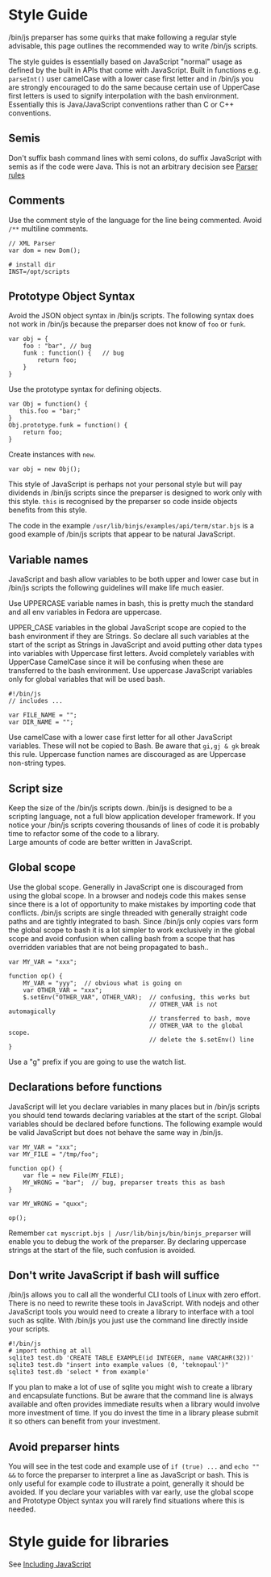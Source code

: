 # Style Guide

/bin/js preparser has some quirks that make following a regular style advisable, this page outlines the recommended way to write /bin/js scripts.

The style guides is essentially based on JavaScript "normal" usage as defined by the built in APIs that come with JavaScript.  Built in functions e.g. `parseInt()` user camelCase with a lower case first letter and in /bin/js you are strongly encouraged to do the same because certain use of UpperCase first letters is used to signify interpolation with the bash environment. Essentially this is Java/JavaScript conventions rather than C or C++ conventions.

## Semis

Don't suffix bash command lines with semi colons, do suffix JavaScript with semis as if the code were Java. This is not an arbitrary decision see [Parser rules](ParserRules.html)

## Comments

Use the comment style of the language for the line being commented. Avoid `/**` multiline comments.

    // XML Parser
    var dom = new Dom();
    
    # install dir
    INST=/opt/scripts


## Prototype Object Syntax

Avoid the JSON object syntax in /bin/js scripts. The following syntax does not work in /bin/js because the preparser does not know of `foo` or `funk`.

    var obj = {
        foo : "bar", // bug
        funk : function() {   // bug
            return foo; 
        }
    }

Use the prototype syntax for defining objects.

    var Obj = function() {
       this.foo = "bar;"
    }
    Obj.prototype.funk = function() {
        return foo;
    }

Create instances with `new`.

    var obj = new Obj();

This style of JavaScript is perhaps not your personal style but will pay dividends in /bin/js scripts since the preparser is designed to work only with this style.  `this` is recognised by the preparser so code inside objects benefits from this style.

The code in the example `/usr/lib/binjs/examples/api/term/star.bjs` is a good example of /bin/js scripts that appear to be natural JavaScript.

## Variable names

JavaScript and bash allow variables to be both upper and lower case but in /bin/js scripts the following guidelines will make life much easier.

Use UPPERCASE variable names in bash, this is pretty much the standard and all env variables in Fedora are uppercase.

UPPER_CASE variables in the global JavaScript scope are copied to the bash environment if they are Strings.  So declare all such variables at the start of the script as Strings in JavaScript and avoid putting other data types into variables with Uppercase first letters. Avoid completely variables with UpperCase CamelCase since it will be confusing when these are transferred to the bash environment.  Use uppercase JavaScript variables only for global variables that will be used bash.

    #!/bin/js
    // includes ...
    
    var FILE_NAME = "";
    var DIR_NAME = "";

Use camelCase with a lower case first letter for all other JavaScript variables.  These will not be copied to Bash. Be aware that `gi,gj & gk` break this rule.
Uppercase function names are discouraged as are Uppercase non-string types.

## Script size

Keep the size of the /bin/js scripts down. /bin/js is designed to be a scripting language, not a full blow application developer framework. If you notice your /bin/js scripts covering thousands of lines of code it is probably time to refactor some of the code to a library.  
Large amounts of code are better written in JavaScript.

## Global scope

Use the global scope. Generally in JavaScript one is discouraged from using the global scope. In a browser and nodejs code this makes sense since there is a lot of opportunity to make mistakes by importing code that conflicts.  /bin/js scripts are single threaded with generally straight code paths and are tightly integrated to bash.  Since /bin/js only copies vars form the global scope to bash it is a lot simpler to work exclusively in the global scope and avoid confusion when calling bash from a scope that has overridden variables that are not being propagated to bash..

    var MY_VAR = "xxx";
    
    function op() {
        MY_VAR = "yyy";  // obvious what is going on
        var OTHER_VAR = "xxx";
        $.setEnv("OTHER_VAR", OTHER_VAR);  // confusing, this works but 
                                           // OTHER_VAR is not automagically 
                                           // transferred to bash, move 
                                           // OTHER_VAR to the global scope.
                                           // delete the $.setEnv() line
    }

Use a "g" prefix if you are going to use the watch list.

## Declarations before functions

JavaScript will let you declare variables in many places but in /bin/js scripts you should tend towards declaring variables at the start of the script. Global variables should be declared before functions. The following example would be valid JavaScript but does not behave the same way in /bin/js.

    var MY_VAR = "xxx";
    var MY_FILE = "/tmp/foo";
    
    function op() {
        var fle = new File(MY_FILE);
        MY_WRONG = "bar";  // bug, preparser treats this as bash
    }
    
    var MY_WRONG = "quxx";
    
    op();

Remember `cat myscript.bjs | /usr/lib/binjs/bin/binjs_preparser` will enable you to debug the work of the preparser.
By declaring uppercase strings at the start of the file, such confusion is avoided.

## Don't write JavaScript if bash will suffice

/bin/js allows you to call all the wonderful CLI tools of Linux with zero effort. There is no need to rewrite these tools in JavaScript. With nodejs and other JavaScript tools you would need to create a library to interface with a tool such as sqlite. With /bin/js you just use the command line directly inside your scripts.

    #!/bin/js
    # import nothing at all
    sqlite3 test.db 'CREATE TABLE EXAMPLE(id INTEGER, name VARCAHR(32))'
    sqlite3 test.db "insert into example values (0, 'teknopaul')"
    sqlite3 test.db 'select * from example'

If you plan to make a lot of use of sqlite you might wish to create a library and encapsulate functions. But be aware that the command line is always available and often provides immediate results when a library would involve more investment of time.  If you do invest the time in a library please submit it so others can benefit from your investment.

## Avoid preparser hints

You will see in the test code and example use of `if (true) ...`  and  `echo "" &&` to force the preparser to interpret a line as JavaScript or bash.  This is only useful for example code to illustrate a point, generally it should be avoided.  If you declare your variables with var early, use the global scope and Prototype Object syntax you will rarely find situations where this is needed.

# Style guide for libraries
    
See [Including JavaScript](IncludeJavaScript.html)


